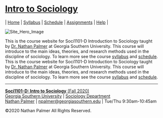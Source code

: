 # [Intro to Sociology](https://ishimby.github.io/Soc101/)

| [Home](https://ishimby.github.io/Soc101/) | [Syllabus](https://ishimby.github.io/Soc101/syllabus.html) | [Schedule](https://ishimby.github.io/Soc101/schedule.html) | [Assignments](https://ishimby.github.io/Soc101/assignments.html) | [Help](https://ishimby.github.io/Soc101/help.html) |


![Site_Hero_Image](https://res.cloudinary.com/ishimby/image/upload/v1594073528/shutterstock_160644944-compressor_qi5ae2.jpg)

This is the course website for Soci1101-D Introduction to Sociology taught by [Dr. Nathan Palmer](www.natepalmer.org) at Georgia Southern University. This course will introduce to the main ideas, theories, and research methods used in the discipline of sociology. To learn more see the course [syllabus](https://ishimby.github.io/syllabus.html) and [schedule](https://ishimby.github.io/schedule.html). 
This is the course website for Soci1101-D Introduction to Sociology taught by [Dr. Nathan Palmer](www.natepalmer.org) at Georgia Southern University. This course will introduce to the main ideas, theories, and research methods used in the discipline of sociology. To learn more see the course [syllabus](https://ishimby.github.io/Soc101/syllabus.html) and [schedule](https://ishimby.github.io/Soc101/schedule.html). 

---

[**Soci1101-D: Intro to Sociology** (Fall 2020)](https://ishimby.github.io/Soc101/)  
[Georgia Southern University](https://www.georgiasouthern.edu/) | [Sociology Department](https://cbss.georgiasouthern.edu/socianth/)  
[Nathan Palmer](www.natepalmer.org) | [npalmer@georgiasouthern.edu](mailto:npalmer@georgiasouthern.edu) | Tue/Thu 9:30am-10:45am 
  
©2020 Nathan Palmer All Rights Reserved.